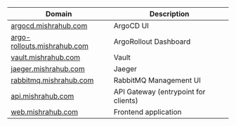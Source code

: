 

| Domain                    | Description                       |
|---------------------------|-----------------------------------|
| [argocd.mishrahub.com](https://argocd.mishrahub.com)      | ArgoCD UI                         |
| [argo-rollouts.mishrahub.com](https://argo-rollouts.mishrahub.com) | ArgoRollout Dashboard             |
| [vault.mishrahub.com](https://vault.mishrahub.com)       | Vault                             |
| [jaeger.mishrahub.com](https://jaeger.mishrahub.com)      | Jaeger                            |
| [rabbitmq.mishrahub.com](https://rabbitmq.mishrahub.com)    | RabbitMQ Management UI            |
| [api.mishrahub.com](https://api.mishrahub.com)         | API Gateway (entrypoint for clients) |
| [web.mishrahub.com](https://web.mishrahub.com)         | Frontend application              |



